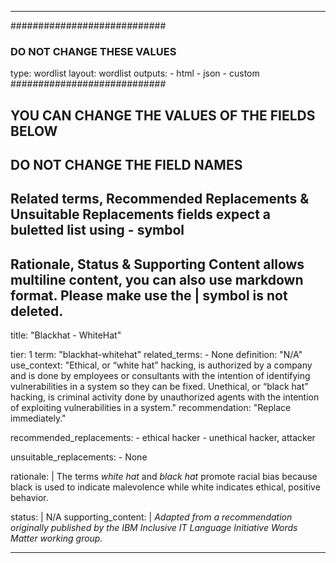 ---

############################
### DO NOT CHANGE THESE VALUES ###
type: wordlist
layout: wordlist
outputs:
    - html
    - json
    - custom
############################

## YOU CAN CHANGE THE VALUES OF THE FIELDS BELOW ##
## DO NOT CHANGE THE FIELD NAMES ##

## Related terms, Recommended Replacements & Unsuitable Replacements fields expect a buletted list using - symbol ##

## Rationale, Status & Supporting Content allows multiline content, you can also use markdown format. Please make use the | symbol is not deleted.

title: "Blackhat - WhiteHat"

tier: 1
term: "blackhat-whitehat"
related_terms:
    - None
definition: "N/A"
use_context: "Ethical, or “white hat” hacking, is authorized by a company and is done by employees or consultants with the intention of identifying vulnerabilities in a system so they can be fixed. Unethical, or “black hat” hacking, is criminal activity done by unauthorized agents with the intention of exploiting vulnerabilities in a system."
recommendation: "Replace immediately."

recommended_replacements:
    - ethical hacker
    - unethical hacker, attacker


unsuitable_replacements:
    - None

rationale: |
    The terms *white hat* and *black hat* promote racial bias because black is used to indicate malevolence while white indicates ethical, positive behavior. 

status: | 
    N/A
supporting_content: | 
    *Adapted from a recommendation originally published by the IBM  Inclusive IT Language Initiative Words Matter working group.*

---